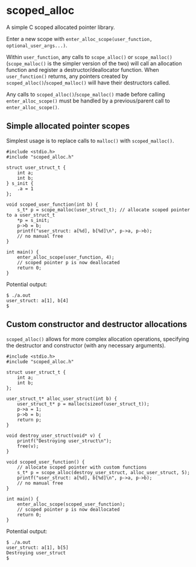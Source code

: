 # scoped_alloc
A simple C scoped allocated pointer library.

Enter a new scope with `enter_alloc_scope(user_function, optional_user_args...)`. 

Within `user_function`, any calls to `scope_alloc()` or `scope_malloc()`
(`scope_malloc()` is the simpler version of the two) will call an allocation 
function and register a destructor/deallocator function. When `user_function()`
returns, any pointers created by `scoped_alloc()`/`scoped_malloc()` will have 
their destructors called.

Any calls to `scoped_alloc()`/`scope_malloc()` made before calling 
`enter_alloc_scope()` must be handled by a previous/parent call to
`enter_alloc_scope()`.

## Simple allocated pointer scopes
Simplest usage is to replace calls to `malloc()` with `scoped_malloc()`.

```
#include <stdio.h>
#include "scoped_alloc.h"

struct user_struct_t {
    int a;
    int b;
} s_init {
    .a = 1
};

void scoped_user_function(int b) {
    s_t* p = scope_malloc(user_struct_t); // allocate scoped pointer to a user_struct_t
    *p = s_init;
    p->b = b;
    printf("user_struct: a[%d], b[%d]\n", p->a, p->b);
    // no manual free
}

int main() {
    enter_alloc_scope(user_function, 4);
    // scoped pointer p is now deallocated
    return 0;
}
```

Potential output:
```
$ ./a.out
user_struct: a[1], b[4]
$
```


## Custom constructor and destructor allocations 
`scoped_alloc()` allows for more complex allocation operations, specifying the 
destructor and constructor (with any necessary arguments).

```
#include <stdio.h>
#include "scoped_alloc.h"

struct user_struct_t {
    int a;
    int b;
};

user_struct_t* alloc_user_struct(int b) {
    user_struct_t* p = malloc(sizeof(user_struct_t));
    p->a = 1;
    p->b = b;
    return p;
}

void destroy_user_struct(void* v) {
    printf("Destroying user_struct\n");
    free(v);
}

void scoped_user_function() {
    // allocate scoped pointer with custom functions
    s_t* p = scope_alloc(destroy_user_struct, alloc_user_struct, 5); 
    printf("user_struct: a[%d], b[%d]\n", p->a, p->b);
    // no manual free
}

int main() {
    enter_alloc_scope(scoped_user_function);
    // scoped pointer p is now deallocated
    return 0;
}
```

Potential output:
```
$ ./a.out
user_struct: a[1], b[5]
Destroying user_struct
$
```
